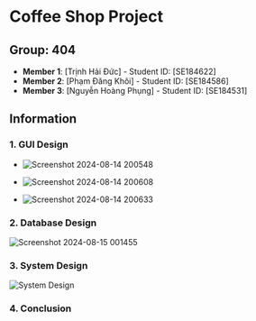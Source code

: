# Coffee Shop Project

## Group: 404

- **Member 1**: [Trịnh Hải Đức] - Student ID: [SE184622]
- **Member 2**: [Phạm Đăng Khôi] - Student ID: [SE184586]
- **Member 3**: [Nguyễn Hoàng Phụng] - Student ID: [SE184531]

## Information

### 1. GUI Design
- ![Screenshot 2024-08-14 200548](https://github.com/user-attachments/assets/0ab2e30d-3376-4577-8509-b17003eeb3b3)

- ![Screenshot 2024-08-14 200608](https://github.com/user-attachments/assets/9f560c05-6044-4996-928f-902705417e74)

- ![Screenshot 2024-08-14 200633](https://github.com/user-attachments/assets/b2f9984b-6170-4d18-b0be-91c54cafcc41)


### 2. Database Design
![Screenshot 2024-08-15 001455](https://github.com/user-attachments/assets/64f36705-a0ca-4bce-b57a-47c8d11bf857)



### 3. System Design
![System Design](link_to_your_system_image)

### 4. Conclusion


